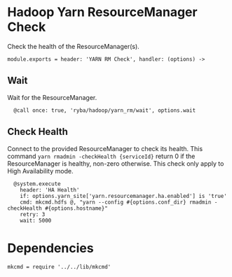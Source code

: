 
# Hadoop Yarn ResourceManager Check

Check the health of the ResourceManager(s).

    module.exports = header: 'YARN RM Check', handler: (options) ->

## Wait

Wait for the ResourceManager.

      @call once: true, 'ryba/hadoop/yarn_rm/wait', options.wait

## Check Health

Connect to the provided ResourceManager to check its health. This command
`yarn rmadmin -checkHealth {serviceId}` return 0 if the ResourceManager is
healthy, non-zero otherwise. This check only apply to High Availability
mode.

      @system.execute
        header: 'HA Health'
        if: options.yarn_site['yarn.resourcemanager.ha.enabled'] is 'true'
        cmd: mkcmd.hdfs @, "yarn --config #{options.conf_dir} rmadmin -checkHealth #{options.hostname}"
        retry: 3
        wait: 5000

# Dependencies

    mkcmd = require '../../lib/mkcmd'
